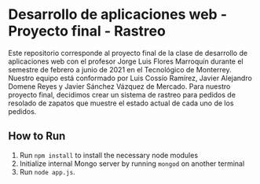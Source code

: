 # Desarrollo de aplicaciones web - Proyecto final - Rastreo

Este repositorio corresponde al proyecto final de la clase de desarrollo de aplicaciones web con el profesor Jorge Luis Flores Marroquín durante el semestre de febrero a junio de 2021 en el Tecnológico de Monterrey.
Nuestro equipo está conformado por Luis Cossío Ramírez, Javier Alejandro Domene Reyes y Javier Sánchez Vázquez de Mercado.
Para nuestro proyecto final, decidimos crear un sistema de rastreo para pedidos de resolado de zapatos que muestre el estado actual de cada uno de los pedidos.

## How to Run

1. Run `npm install` to install the necessary node modules
2. Initialize internal Mongo server by running `mongod` on another terminal
3. Run `node app.js`.
